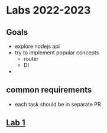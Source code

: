 # Labs 2022-2023

## Goals
- explore nodejs api
- try to implement popular concepts
  - router
  - DI
- 

## common requirements
- each task should be in separate PR

## [Lab 1](./lab-1.md)
